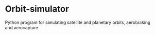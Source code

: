 # Orbit-simulator
Python program for simulating satellite and planetary orbits, aerobraking and aerocapture
